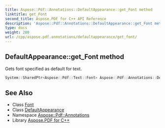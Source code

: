 ```yaml
---
title: Aspose::Pdf::Annotations::DefaultAppearance::get_Font method
linktitle: get_Font
second_title: Aspose.PDF for C++ API Reference
description: 'Aspose::Pdf::Annotations::DefaultAppearance::get_Font method. Gets font specified as default for text in C++.'
type: docs
weight: 200
url: /cpp/aspose.pdf.annotations/defaultappearance/get_font/
---
```

## DefaultAppearance::get_Font method


Gets font specified as default for text.

```cpp
System::SharedPtr<Aspose::Pdf::Text::Font> Aspose::Pdf::Annotations::DefaultAppearance::get_Font() const
```

## See Also

* Class [Font](../../../aspose.pdf.text/font/)
* Class [DefaultAppearance](../)
* Namespace [Aspose::Pdf::Annotations](../../)
* Library [Aspose.PDF for C++](../../../)
